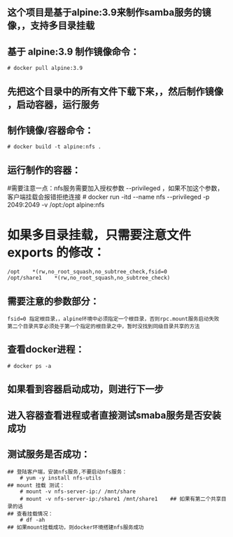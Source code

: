 ## 这个项目是基于alpine:3.9来制作samba服务的镜像，，支持多目录挂载

## 基于 alpine:3.9 制作镜像命令：
	# docker pull alpine:3.9

## 先把这个目录中的所有文件下载下来，，然后制作镜像 ，启动容器，运行服务
## 制作镜像/容器命令：
	# docker build -t alpine:nfs . 

## 运行制作的容器：
 #需要注意一点：nfs服务需要加入授权参数  --privileged ，如果不加这个参数，客户端挂载会报错拒绝连接
	# docker run -itd --name nfs --privileged -p 2049:2049 -v /opt:/opt alpine:nfs

# 如果多目录挂载，只需要注意文件 exports 的修改： 
	/opt    *(rw,no_root_squash,no_subtree_check,fsid=0
	/opt/share1    *(rw,no_root_squash,no_subtree_check)
## 需要注意的参数部分： 
	fsid=0 指定根目录，，alpine环境中必须指定一个根目录，否则rpc.mount服务启动失败
	第二个目录共享必须处于第一个指定的根目录之中，暂时没找到同级目录共享的方法
	
## 查看docker进程： 
	# docker ps -a  
## 如果看到容器启动成功，则进行下一步

## 进入容器查看进程或者直接测试smaba服务是否安装成功
 ## 测试服务是否成功： 
	## 登陆客户端，安装nfs服务,不要启动nfs服务：
		# yum -y install nfs-utils
	## mount 挂载 测试：
		# mount -v nfs-server-ip:/ /mnt/share
		# mount -v nfs-server-ip:/share1 /mnt/share1    ## 如果有第二个共享目录的话
	## 查看挂载情况：
		# df -ah
	## 如果mount挂载成功，则docker环境搭建nfs服务成功
